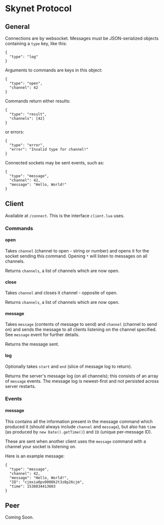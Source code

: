# Skynet Protocol

## General

Connections are by websocket.
Messages must be JSON-serialized objects containing a `type` key, like this:
```
{
  "type": "log"
}
```
Arguments to commands are keys in this object:
```
{
  "type": "open",
  "channel": 42
}
```
Commands return either results:
```
{
  "type": "result",
  "channels": [42]
}
```
or errors:
```
{
  "type": "error",
  "error": "Invalid type for channel!"
}
```
Connected sockets may be sent events, such as:
```
{
  "type": "message",
  "channel": 42,
  "message": "Hello, World!"
}
```

## Client

Available at `/connect`.
This is the interface `client.lua` uses.

### Commands

#### open

Takes `channel` (channel to open - string or number) and opens it for the socket sending this command. Opening `*` will listen to messages on all channels.

Returns `channels`, a list of channels which are now open.

#### close

Takes `channel` and closes it channel - opposite of open.

Returns `channels`, a list of channels which are now open.

#### message

Takes `message` (contents of message to send) and `channel` (channel to send on) and sends the message to all clients listening on the channel specified.  See `message` event for further details.

Returns the message sent.

#### log

Optionally takes `start` and `end` (slice of message log to return).

Returns the server's message log (on all channels); this consists of an array of `message` events.
The message log is newest-first and not persisted across server restarts.

### Events

#### message

This contains all the information present in the message command which produced it (should always include `channel` and `message`), but also has `time` (as produced by `new Date().getTime()`) and `ID` (unique per-message ID).

These are sent when another client uses the `message` command with a channel your socket is listening on.

Here is an example message:
```
{
  "type": "message",
  "channel": 42,
  "message": "Hello, World!",
  "ID": "cjmxia0pv0000k2t3z8p26cjm",
  "time": 1538834413603
}
```

## Peer

Coming Soon.
